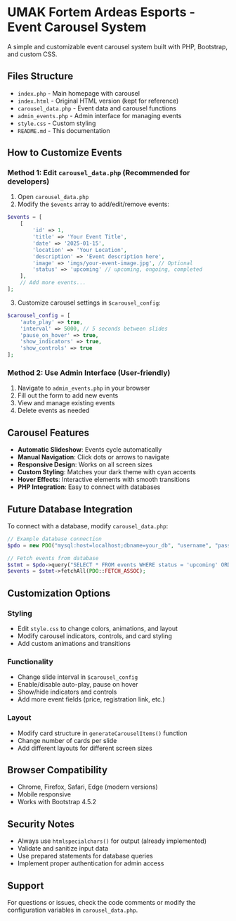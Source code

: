 # UMAK Fortem Ardeas Esports - Event Carousel System

A simple and customizable event carousel system built with PHP, Bootstrap, and custom CSS.

## Files Structure

- `index.php` - Main homepage with carousel
- `index.html` - Original HTML version (kept for reference)
- `carousel_data.php` - Event data and carousel functions
- `admin_events.php` - Admin interface for managing events
- `style.css` - Custom styling
- `README.md` - This documentation

## How to Customize Events

### Method 1: Edit `carousel_data.php` (Recommended for developers)

1. Open `carousel_data.php`
2. Modify the `$events` array to add/edit/remove events:

```php
$events = [
    [
        'id' => 1,
        'title' => 'Your Event Title',
        'date' => '2025-01-15',
        'location' => 'Your Location',
        'description' => 'Event description here',
        'image' => 'imgs/your-event-image.jpg', // Optional
        'status' => 'upcoming' // upcoming, ongoing, completed
    ],
    // Add more events...
];
```

3. Customize carousel settings in `$carousel_config`:

```php
$carousel_config = [
    'auto_play' => true,
    'interval' => 5000, // 5 seconds between slides
    'pause_on_hover' => true,
    'show_indicators' => true,
    'show_controls' => true
];
```

### Method 2: Use Admin Interface (User-friendly)

1. Navigate to `admin_events.php` in your browser
2. Fill out the form to add new events
3. View and manage existing events
4. Delete events as needed

## Carousel Features

- **Automatic Slideshow**: Events cycle automatically
- **Manual Navigation**: Click dots or arrows to navigate
- **Responsive Design**: Works on all screen sizes
- **Custom Styling**: Matches your dark theme with cyan accents
- **Hover Effects**: Interactive elements with smooth transitions
- **PHP Integration**: Easy to connect with databases

## Future Database Integration

To connect with a database, modify `carousel_data.php`:

```php
// Example database connection
$pdo = new PDO("mysql:host=localhost;dbname=your_db", "username", "password");

// Fetch events from database
$stmt = $pdo->query("SELECT * FROM events WHERE status = 'upcoming' ORDER BY date ASC");
$events = $stmt->fetchAll(PDO::FETCH_ASSOC);
```

## Customization Options

### Styling
- Edit `style.css` to change colors, animations, and layout
- Modify carousel indicators, controls, and card styling
- Add custom animations and transitions

### Functionality
- Change slide interval in `$carousel_config`
- Enable/disable auto-play, pause on hover
- Show/hide indicators and controls
- Add more event fields (price, registration link, etc.)

### Layout
- Modify card structure in `generateCarouselItems()` function
- Change number of cards per slide
- Add different layouts for different screen sizes

## Browser Compatibility

- Chrome, Firefox, Safari, Edge (modern versions)
- Mobile responsive
- Works with Bootstrap 4.5.2

## Security Notes

- Always use `htmlspecialchars()` for output (already implemented)
- Validate and sanitize input data
- Use prepared statements for database queries
- Implement proper authentication for admin access

## Support

For questions or issues, check the code comments or modify the configuration variables in `carousel_data.php`. 